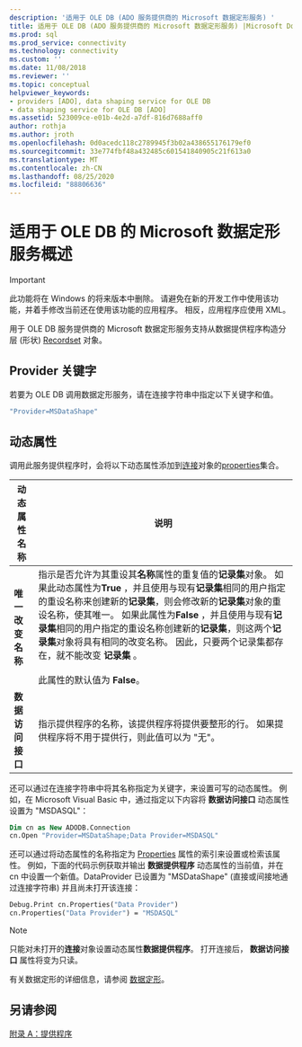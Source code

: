 ```yaml
---
description: '适用于 OLE DB (ADO 服务提供商的 Microsoft 数据定形服务) '
title: 适用于 OLE DB (ADO 服务提供商的 Microsoft 数据定形服务) |Microsoft Docs
ms.prod: sql
ms.prod_service: connectivity
ms.technology: connectivity
ms.custom: ''
ms.date: 11/08/2018
ms.reviewer: ''
ms.topic: conceptual
helpviewer_keywords:
- providers [ADO], data shaping service for OLE DB
- data shaping service for OLE DB [ADO]
ms.assetid: 523009ce-e01b-4e2d-a7df-816d7688aff0
author: rothja
ms.author: jroth
ms.openlocfilehash: 0d0acedc118c2789945f3b02a438655176179ef0
ms.sourcegitcommit: 33e774fbf48a432485c601541840905c21f613a0
ms.translationtype: MT
ms.contentlocale: zh-CN
ms.lasthandoff: 08/25/2020
ms.locfileid: "88806636"
---
```

# <a name="microsoft-data-shaping-service-for-ole-db-overview"></a>适用于 OLE DB 的 Microsoft 数据定形服务概述
> [!IMPORTANT]
>  此功能将在 Windows 的将来版本中删除。 请避免在新的开发工作中使用该功能，并着手修改当前还在使用该功能的应用程序。 相反，应用程序应使用 XML。

 用于 OLE DB 服务提供商的 Microsoft 数据定形服务支持从数据提供程序构造分层 (形状) [Recordset](../../reference/ado-api/recordset-object-ado.md) 对象。

## <a name="provider-keyword"></a>Provider 关键字
 若要为 OLE DB 调用数据定形服务，请在连接字符串中指定以下关键字和值。

```vb
"Provider=MSDataShape"
```

## <a name="dynamic-properties"></a>动态属性
 调用此服务提供程序时，会将以下动态属性添加到[连接](../../reference/ado-api/connection-object-ado.md)对象的[properties](../../reference/ado-api/properties-collection-ado.md)集合。

|动态属性名称|说明|
|---------------------------|-----------------|
|**唯一改变名称**|指示是否允许为其重设其**名称**属性的重复值的**记录集**对象。 如果此动态属性为**True** ，并且使用与现有**记录集**相同的用户指定的重设名称来创建新的**记录集**，则会修改新的**记录集**对象的重设名称，使其唯一。 如果此属性为**False** ，并且使用与现有**记录集**相同的用户指定的重设名称创建新的**记录集**，则这两个**记录集**对象将具有相同的改变名称。 因此，只要两个记录集都存在，就不能改变 **记录集** 。<br /><br /> 此属性的默认值为 **False**。|
|**数据访问接口**|指示提供程序的名称，该提供程序将提供要整形的行。 如果提供程序将不用于提供行，则此值可以为 "无"。|

 还可以通过在连接字符串中将其名称指定为关键字，来设置可写的动态属性。 例如，在 Microsoft Visual Basic 中，通过指定以下内容将 **数据访问接口** 动态属性设置为 "MSDASQL"：

```vb
Dim cn as New ADODB.Connection
cn.Open "Provider=MSDataShape;Data Provider=MSDASQL"
```

 还可以通过将动态属性的名称指定为 [Properties](../../reference/ado-api/properties-collection-ado.md) 属性的索引来设置或检索该属性。 例如，下面的代码示例获取并输出 **数据提供程序** 动态属性的当前值，并在 cn 中设置一个新值。DataProvider 已设置为 "MSDataShape" (直接或间接地通过连接字符串) 并且尚未打开该连接：

```vb
Debug.Print cn.Properties("Data Provider")
cn.Properties("Data Provider") = "MSDASQL"
```

> [!NOTE]
>  只能对未打开的**连接**对象设置动态属性**数据提供程序**。 打开连接后， **数据访问接口** 属性将变为只读。

 有关数据定形的详细信息，请参阅 [数据定形](../data/data-shaping-overview.md)。

## <a name="see-also"></a>另请参阅
 [附录 A：提供程序](./appendix-a-providers.md)
